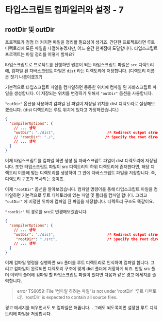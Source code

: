 # 타입스크립트 컴파일러와 설정 - 7

## rootDir 및 outDir

프로젝트가 점점 더 커지면 파일을 정리할 필요성이 생기죠. 간단한 프로젝트라면 루트 디렉토리에 모든 파일을 나열해놓겠지만, 어느 순간 한계점에 도달합니다. 타입스크립트 프로젝트는 파일 정리를 어떻게 할까요?

타입스크립트로 프로젝트를 진행하면 원본이 되는 타입스크립트 파일은 `src` 디렉토리에, 컴파일 된 자바스크립트 파일은 `dist` 라는 디렉토리에 저장합니다. (디렉토리 이름은 짓기 나름이겠죠?)

기본적으로 타입스크립트 파일을 컴파일하면 동등한 위치에 컴파일 된 자바스크립트 파일을 생성합니다. 이 저장되는 위치를 변경하기 위해서 `"outDir"` 옵션을 사용합니다.

`"outDir"` 옵션을 사용하여 컴파일 된 파일이 저장될 위치를 dist 디렉토리로 설정해보겠습니다. (dist 디렉토리는 루트 위치에 있다고 가정하겠습니다.)

```json
{
  "compilerOptions": {
    // ... 생략
    "outDir": "./dist",                        /* Redirect output structure to the directory. */
    // "rootDir": "./",                       /* Specify the root directory of input files. Use to control the output directory structure with --outDir. */
    // ... 생략
  }
}

```

이제 타입스크립트를 컴파일 하면 생성 될 자바스크립트 파일이 dist 디렉토리에 저장됩니다. 또한 타입스크립트 파일이 src 디렉토리의 하위 디렉토리에 존재한다면, 해당 디렉토리 이름에 맞는 디렉토리를 생성하여 그 안에 자바스크립트 파일을 저장합니다. 즉, 디렉토리 구조가 복사되는 것이죠.

이제 `"rootDir"` 옵션을 알아보겠습니다. 컴파일 명령어를 통해 타입스크립트 파일을 컴파일하면 기본적으로 루트 디렉토리에 있는 파일 및 폴더를 컴파일 합니다. 그리고 `"outDir"` 에 지정한 위치에 컴파일 된 파일을 저장합니다. 디렉토리 구조도 똑같이요.

`"rootDir"` 의 경로를 src로 변경해보겠습니다.

```json
{
  "compilerOptions": {
    // ... 생략
    "outDir": "./dist",                        /* Redirect output structure to the directory. */
     "rootDir": "./src",                       /* Specify the root directory of input files. Use to control the output directory structure with --outDir. */
    // ... 생략
  }
}
```

이제 컴파일 명령을 실행하면 src 폴더를 루트 디렉토리로 인식하여 컴파일 합니다. 그리고 컴파일이 완료되면 디렉토리 구조에 맞게 dist 폴더에 저장하게 되죠. 만일 src 폴더 이외의 폴더에 컴파일 할 타입스크립트 파일이 있다면 다음과 같은 경고 메세지를 출력합니다.

>error TS6059: File '컴파일 하려는 파일' is not under 'rootDir' '루트 디렉토리'. 'rootDir' is expected to contain all source files.

경고 메세지를 띄우면서도 또 컴파일은 해줍니다... 그래도 되도록이면 설정한 루트 디렉토리에 파일을 저장합시다.